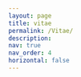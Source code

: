 ```yaml
---
layout: page
title: vitae
permalink: /Vitae/
description: 
nav: true
nav_order: 4
horizontal: false
---
```

<object data="../assets/pdf/Siril_TD_Resume.pdf" width="1000" height="1000" type='application/pdf'></object>

